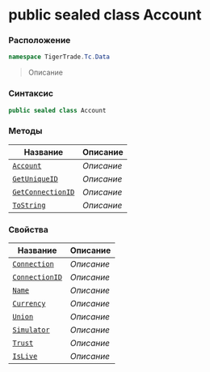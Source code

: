 
# public sealed class Account
### Расположение
```csharp
namespace TigerTrade.Tc.Data
```



> Описание

### Синтаксис
```csharp
public sealed class Account
```


### Методы
| Название | Описание |
| --- | --- |
| [`Account`](./Account.cs/Методы/Account.md) | *Описание* |
| [`GetUniqueID`](./Account.cs/Методы/GetUniqueID.md) | *Описание* |
| [`GetConnectionID`](./Account.cs/Методы/GetConnectionID.md) | *Описание* |
| [`ToString`](./Account.cs/Методы/ToString.md) | *Описание* |

### Свойства
| Название | Описание |
| --- | --- |
| [`Connection`](./Account.cs/Свойства/Connection.md) | *Описание* |
| [`ConnectionID`](./Account.cs/Свойства/ConnectionID.md) | *Описание* |
| [`Name`](./Account.cs/Свойства/Name.md) | *Описание* |
| [`Currency`](./Account.cs/Свойства/Currency.md) | *Описание* |
| [`Union`](./Account.cs/Свойства/Union.md) | *Описание* |
| [`Simulator`](./Account.cs/Свойства/Simulator.md) | *Описание* |
| [`Trust`](./Account.cs/Свойства/Trust.md) | *Описание* |
| [`IsLive`](./Account.cs/Свойства/IsLive.md) | *Описание* |



